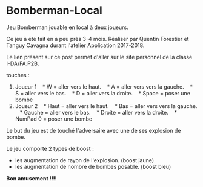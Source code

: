 # Bomberman-Local
Jeu Bomberman jouable en local à deux joueurs.

Ce jeu à été fait en à peu près 3-4 mois.
Réaliser par Quentin Forestier et Tanguy Cavagna durant l'atelier Application 2017-2018.

Le lien présent sur ce post permet d'aller sur le site personnel de la classe I-DA/FA.P2B.

touches :
1. Joueur 1
&nbsp;&nbsp; * W = aller vers le haut.
&nbsp;&nbsp; * A = aller vers vers la gauche.
&nbsp;&nbsp; * S = aller vers le bas.
&nbsp;&nbsp; * D = aller vers la droite.
&nbsp;&nbsp; * Space = poser une bombe
2. Joueur 2
&nbsp;&nbsp; * Haut = aller vers le haut.
&nbsp;&nbsp; * Bas = aller vers vers la gauche.
&nbsp;&nbsp; * Gauche = aller vers le bas.
&nbsp;&nbsp; * Droite = aller vers la droite.
&nbsp;&nbsp; * NumPad 0 = poser une bombe

Le but du jeu est de touché l'adversaire avec une de ses explosion de bombe.

Le jeu comporte 2 types de boost :
* les augmentation de rayon de l'explosion. (boost jaune)
* les augmentation de nombre de bombes posable. (boost bleu)

**Bon amusement !!!!**

